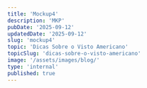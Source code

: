 ```yaml
---
title: 'Mockup4'
description: 'MKP'
pubDate: '2025-09-12'
updatedDate: '2025-09-12'
slug: 'mockup4'
topic: 'Dicas Sobre o Visto Americano'
topicSlug: 'dicas-sobre-o-visto-americano'
image: '/assets/images/blog/'
type: 'internal'
published: true
---
```

